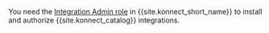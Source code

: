 You need the [Integration Admin role](/konnect-platform/teams-and-roles/#service-catalog) in {{site.konnect_short_name}} to install and authorize {{site.konnect_catalog}} integrations.